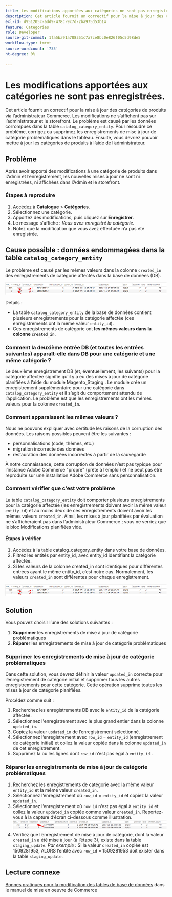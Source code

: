 ```yaml
---
title: Les modifications apportées aux catégories ne sont pas enregistrées.
description: Cet article fournit un correctif pour la mise à jour des catégories de produits via l’administrateur Commerce. Les modifications ne s’affichent pas sur l’administrateur et le storefront. Le problème est dû aux données corrompues de la table &grave;catalog_category_entity&grave;. Pour résoudre ce problème, corrigez ou supprimez les enregistrements de mise à jour de catégorie problématiques dans le tableau. Ensuite, vous devriez pouvoir mettre à jour les catégories de produits à l’aide de l’administrateur.
exl-id: d951205c-add9-478c-9c7d-2ba975d53b14
feature: Categories
role: Developer
source-git-commit: 1fa5ba91a788351c7a7ce8bc0e826f05c5d98de5
workflow-type: tm+mt
source-wordcount: '735'
ht-degree: 0%

---
```


# Les modifications apportées aux catégories ne sont pas enregistrées.

Cet article fournit un correctif pour la mise à jour des catégories de produits via l’administrateur Commerce. Les modifications ne s’affichent pas sur l’administrateur et le storefront. Le problème est causé par les données corrompues dans la table `catalog_category_entity`. Pour résoudre ce problème, corrigez ou supprimez les enregistrements de mise à jour de catégorie problématiques dans le tableau. Ensuite, vous devriez pouvoir mettre à jour les catégories de produits à l’aide de l’administrateur.

## Problème

Après avoir apporté des modifications à une catégorie de produits dans l’Admin et l’enregistrement, les nouvelles mises à jour ne sont ni enregistrées, ni affichées dans l’Admin et le storefront.

### Étapes à reproduire

1. Accédez à **Catalogue** > **Catégories**.
1. Sélectionnez une catégorie.
1. Apportez des modifications, puis cliquez sur **Enregistrer**.
1. Le message s&#39;affiche : *Vous avez enregistré la catégorie*.
1. Notez que la modification que vous avez effectuée n’a pas été enregistrée.

## Cause possible : données endommagées dans la table `catalog_category_entity`

Le problème est causé par les mêmes valeurs dans la colonne `created_in` des enregistrements de catégorie affectés dans la base de données (DB).

![Données corrompues dans la table catalog_category_entity](assets/catalog_category_entity.png)

Détails :

* La table `catalog_category_entity` de la base de données contient plusieurs enregistrements pour la catégorie affectée (ces enregistrements ont la même valeur `entity_id`).
* Ces enregistrements de catégorie ont **les mêmes valeurs dans la colonne `created_in`**.

### Comment la deuxième entrée DB (et toutes les entrées suivantes) apparaît-elle dans DB pour une catégorie et une même catégorie ?

Le deuxième enregistrement DB (et, éventuellement, les suivants) pour la catégorie affectée signifie qu’il y a eu des mises à jour de catégorie planifiées à l’aide du module Magento\_Staging . Le module crée un enregistrement supplémentaire pour une catégorie dans `catalog_category_entity` et il s’agit du comportement attendu de l’application. Le problème est que les enregistrements ont les mêmes valeurs pour la colonne `created_in`.

### Comment apparaissent les mêmes valeurs ?

Nous ne pouvons expliquer avec certitude les raisons de la corruption des données. Les raisons possibles peuvent être les suivantes :

* personnalisations (code, thèmes, etc.)
* migration incorrecte des données
* restauration des données incorrectes à partir de la sauvegarde

À notre connaissance, cette corruption de données n’est pas typique pour l’instance Adobe Commerce &quot;propre&quot; (prête à l’emploi) et ne peut pas être reproduite sur une installation Adobe Commerce sans personnalisation.

### Comment vérifier que c&#39;est votre problème

La table `catalog_category_entity` doit comporter plusieurs enregistrements pour la catégorie affectée (les enregistrements doivent avoir la même valeur `entity_id`) et au moins deux de ces enregistrements doivent avoir les mêmes valeurs `created_in`. Ainsi, les mises à jour planifiées par évaluation ne s’afficheraient pas dans l’administrateur Commerce ; vous ne verriez que le bloc Modifications planifiées vide.

#### Étapes à vérifier

1. Accédez à la table catalog\_category\_entity dans votre base de données.
1. Filtrez les entités par entity\_id, avec entity\_id identifiant la catégorie affectée.
1. Si les valeurs de la colonne created\_in sont identiques pour différentes entrées ayant le même entity\_id, c’est notre cas. Normalement, les valeurs `created_in` sont différentes pour chaque enregistrement.

![Données corrompues dans la table catalog_category_entity](assets/catalog_category_entity.png)

## Solution

Vous pouvez choisir l’une des solutions suivantes :

1. **Supprimer** les enregistrements de mise à jour de catégorie problématiques
1. **Réparer** les enregistrements de mise à jour de catégorie problématiques

### Supprimer les enregistrements de mise à jour de catégorie problématiques

Dans cette solution, vous devrez définir la valeur `updated_in` correcte pour l’enregistrement de catégorie initial et supprimer tous les autres enregistrements pour cette catégorie. Cette opération supprime toutes les mises à jour de catégorie planifiées.

Procédez comme suit :

1. Recherchez les enregistrements DB avec le `entity_id` de la catégorie affectée.
1. Sélectionnez l&#39;enregistrement avec le plus grand entier dans la colonne `updated_in`.
1. Copiez la valeur `updated_in` de l’enregistrement sélectionné.
1. Sélectionnez l’enregistrement avec `row_id` = `entity_id` (enregistrement de catégorie initial) et collez la valeur copiée dans la colonne `updated_in` de cet enregistrement.
1. Supprimez la ou les lignes dont `row_id` n’est pas égal à `entity_id` .

### Réparer les enregistrements de mise à jour de catégorie problématiques

1. Recherchez les enregistrements de catégorie avec la même valeur `entity_id` et la même valeur `created_in`.
1. Sélectionnez l’enregistrement où `row_id` = `entity_id` et copiez la valeur `updated_in`.
1. Sélectionnez l’enregistrement où `row_id` n’est pas égal à `entity_id` et collez la valeur `updated_in` copiée comme valeur `created_in`. Reportez-vous à la capture d’écran ci-dessous comme illustration.    ![Copie de la valeur created_in value.png](assets/copy_created-in_value.png)
1. Vérifiez que l’enregistrement de mise à jour de catégorie, dont la valeur `created_in` a été mise à jour (à l’étape 3), existe dans la table `staging_update`. *Par exemple :* Si la valeur `created_in` copiée est 1509281953, ALORS l’entité avec `row_id` = 1509281953 doit exister dans la table `staging_update`.

## Lecture connexe

[ Bonnes pratiques pour la modification des tables de base de données](https://experienceleague.adobe.com/en/docs/commerce-operations/implementation-playbook/best-practices/development/modifying-core-and-third-party-tables#why-adobe-recommends-avoiding-modifications) dans le manuel de mise en oeuvre de Commerce

